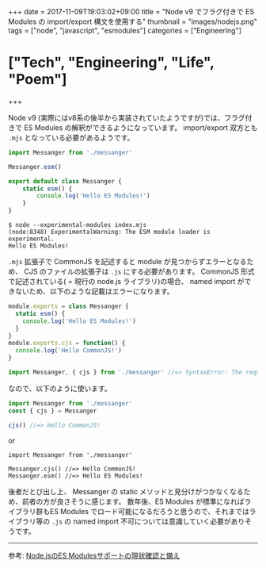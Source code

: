 +++
date = 2017-11-09T19:03:02+09:00
title = "Node v9 でフラグ付きで ES Modules の import/export 構文を使用する"
thumbnail = "images/nodejs.png"
tags = ["node", "javascript", "esmodules"]
categories = ["Engineering"]
# ["Tech", "Engineering", "Life", "Poem"]
+++

Node v9 (実際にはv8系の後半から実装されていたようですが)では、フラグ付きで ES Modules の解釈ができるようになっています。
import/export 双方とも `.mjs` となっている必要があるようです。

```js:index.mjs
import Messanger from './messanger'

Messanger.esm()
```

```js:messanger.mjs
export default class Messanger {
    static esm() {
        console.log('Hello ES Modules!')
    }
}
```

```shell
$ node --experimental-modules index.mjs
(node:8348) ExperimentalWarning: The ESM module loader is experimental.
Hello ES Modules!
```

`.mjs` 拡張子で CommonJS を記述すると module が見つからずエラーとなるため、 CJS のファイルの拡張子は `.js` にする必要があります。
CommonJS 形式で記述されている( = 現行の node.js ライブラリ)の場合、 named import ができないため、以下のような記載はエラーになります。

```js:messanger.js
module.exports = class Messanger {
  static esm() {
    console.log('Hello ES Modules!')
  }
}
module.exports.cjs = function() {
  console.log('Hello CommonJS!')
}
```

```js:index.mjs
import Messanger, { cjs } from './messanger' //=> SyntaxError: The requested module does not provide an export named 'cjs'
```

なので、以下のように使います。

```js:index.mjs
import Messanger from './messanger'
const { cjs } = Messanger

cjs() //=> Hello CommonJS!
```

or

```
import Messanger from './messanger'

Messanger.cjs() //=> Hello CommonJS!
Messanger.esm() //=> Hello ES Modules!
```

後者だとび出し上、 Messanger の static メソッドと見分けがつかなくなるため、前者の方が良さそうに感じます。
数年後、ES Modules が標準になればライブラリ群もES Modules でロード可能になるだろうと思うので、それまではライブラリ等の `.js` の named import 不可については意識していく必要がありそうです。

---

参考: [Node.jsのES Modulesサポートの現状確認と備え](http://teppeis.hatenablog.com/entry/2017/08/es-modules-in-nodejs)